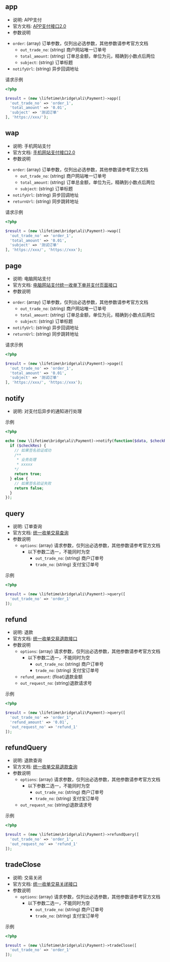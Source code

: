 ## app
- 说明: APP支付
- 官方文档: [APP支付接口2.0](https://opendocs.alipay.com/open/cd12c885_alipay.trade.app.pay?scene=20&pathHash=ab686e33)
- 参数说明
 + `order`: (array) 订单参数，仅列出必选参数，其他参数请参考官方文档
    - `out_trade_no`: (string) 商户网站唯一订单号
    - `total_amount`: (string) 订单总金额，单位为元，精确到小数点后两位
    - `subject`: (string) 订单标题
  + `notifyUrl`: (string) 异步回调地址

请求示例
~~~php
<?php

$result = (new \lifetime\bridge\ali\Payment)->app([
  'out_trade_no' => 'order_1',
  'total_amount' => '0.01',
  'subject' => '测试订单'
], 'https://xxx/');
~~~

## wap
- 说明: 手机网站支付
- 官方文档: [手机网站支付接口2.0](https://opendocs.alipay.com/open/29ae8cb6_alipay.trade.wap.pay?scene=21&pathHash=1ef587fd)
- 参数说明
 + `order`: (array) 订单参数，仅列出必选参数，其他参数请参考官方文档
    - `out_trade_no`: (string) 商户网站唯一订单号
    - `total_amount`: (string) 订单总金额，单位为元，精确到小数点后两位
    - `subject`: (string) 订单标题
  + `notifyUrl`: (string) 异步回调地址
  + `returnUrl`: (string) 同步跳转地址

请求示例
~~~php
<?php

$result = (new \lifetime\bridge\ali\Payment)->wap([
  'out_trade_no' => 'order_1',
  'total_amount' => '0.01',
  'subject' => '测试订单'
], 'https://xxx/', 'https://xxx');
~~~

## page
- 说明:  电脑网站支付
- 官方文档: [电脑网站支付统一收单下单并支付页面接口](https://opendocs.alipay.com/open/59da99d0_alipay.trade.page.pay?scene=22&pathHash=e26b497f)
- 参数说明
 + `order`: (array) 订单参数，仅列出必选参数，其他参数请参考官方文档
    - `out_trade_no`: (string) 商户网站唯一订单号
    - `total_amount`: (string) 订单总金额，单位为元，精确到小数点后两位
    - `subject`: (string) 订单标题
  + `notifyUrl`: (string) 异步回调地址
  + `returnUrl`: (string) 同步跳转地址

请求示例
~~~php
<?php

$result = (new \lifetime\bridge\ali\Payment)->page([
  'out_trade_no' => 'order_1',
  'total_amount' => '0.01',
  'subject' => '测试订单'
], 'https://xxx/', 'https://xxx');
~~~

## notify
- 说明: 对支付后异步的通知进行处理

示例
~~~php
<?php

echo (new \lifetime\bridge\ali\Payment)->notify(function($data, $checkRes) {
  if ($checkRes) {
    // 如果签名验证成功
    /**
     * 业务处理
     * xxxxx
    */
    return true;
  } else {
    // 如果签名验证失败
    return false;
  }
});
~~~

## query
- 说明: 订单查询
- 官方文档: [统一收单交易查询](https://opendocs.alipay.com/open/4e2d51d1_alipay.trade.query?scene=common&pathHash=8abc6ffe)
- 参数说明
  + `options`: (array) 请求参数，仅列出必选参数，其他参数请参考官方文档
    - 以下参数二选一，不能同时为空
      + `out_trade_no`: (string) 商户订单号
      + `trade_no`: (string) 支付宝订单号

示例
~~~php
<?php

$result = (new \lifetime\bridge\ali\Payment)->query([
  'out_trade_no' => 'order_1'
]);
~~~

## refund
- 说明: 退款
- 官方文档: [统一收单交易退款接口](https://opendocs.alipay.com/open/4b7cc5db_alipay.trade.refund?scene=common&pathHash=d98b006d)
- 参数说明
  + `options`: (array) 请求参数，仅列出必选参数，其他参数请参考官方文档
    - 以下参数二选一，不能同时为空
      + `out_trade_no`: (string) 商户订单号
      + `trade_no`: (string) 支付宝订单号
  + `refund_amount`: (float)退款金额
  + `out_request_no`: (string)退款请求号

示例
~~~php
<?php

$result = (new \lifetime\bridge\ali\Payment)->query([
  'out_trade_no' => 'order_1',
  'refund_amount' => '0.01',
  'out_request_no' => 'refund_1'
]);
~~~

## refundQuery
- 说明: 退款查询
- 官方文档: [统一收单交易退款查询](https://opendocs.alipay.com/open/8c776df6_alipay.trade.fastpay.refund.query?scene=common&pathHash=fb6e1894)
- 参数说明
  + `options`: (array) 请求参数，仅列出必选参数，其他参数请参考官方文档
    - 以下参数二选一，不能同时为空
      + `out_trade_no`: (string) 商户订单号
      + `trade_no`: (string) 支付宝订单号
  + `out_request_no`: (string)退款请求号

示例
~~~php
<?php

$result = (new \lifetime\bridge\ali\Payment)->refundQuery([
  'out_trade_no' => 'order_1',
  'out_request_no' => 'refund_1'
]);
~~~

## tradeClose
- 说明: 交易关闭
- 官方文档: [统一收单交易关闭接口](https://opendocs.alipay.com/open/ce0b4954_alipay.trade.close?scene=common&pathHash=7b0fdae1)
- 参数说明
  + `options`: (array) 请求参数，仅列出必选参数，其他参数请参考官方文档
    - 以下参数二选一，不能同时为空
      + `out_trade_no`: (string) 商户订单号
      + `trade_no`: (string) 支付宝订单号

示例
~~~php
<?php

$result = (new \lifetime\bridge\ali\Payment)->tradeClose([
  'out_trade_no' => 'order_1'
]);
~~~